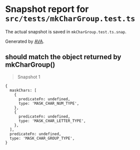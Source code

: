 # Snapshot report for `src/tests/mkCharGroup.test.ts`

The actual snapshot is saved in `mkCharGroup.test.ts.snap`.

Generated by [AVA](https://ava.li).

## should match the object returned by mkCharGroup()

> Snapshot 1

    {
      maskChars: [
        {
          predicateFn: undefined,
          type: 'MASK_CHAR_NUM_TYPE',
        },
        {
          predicateFn: undefined,
          type: 'MASK_CHAR_LETTER_TYPE',
        },
      ],
      predicateFn: undefined,
      type: 'MASK_CHAR_GROUP_TYPE',
    }
